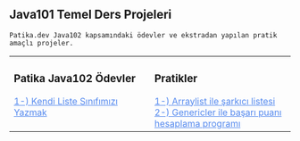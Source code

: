 ## Java101 Temel Ders Projeleri
````
Patika.dev Java102 kapsamındaki ödevler ve ekstradan yapılan pratik amaçlı projeler.
````
<table><tr><td valign="top" width="50%">
<div >  
<h3>Patika Java102 Ödevler</h3>
<a href="https://github.com/AktanSN/patika-Java102/tree/main/PatikaJava102/src/mylist_Generic" style="color:#5489ef;">1-) Kendi Liste Sınıfımızı Yazmak</a>


</div>
</td>
<td valign="top" width="50%">


<div>  
<h3>Pratikler</h3>
<a href="https://github.com/AktanSN/patika-Java102/tree/main/PatikaJava102/src/singersPractice" style="color:#5489ef;">1-) Arraylist ile şarkıcı listesi</a>
<br><a href="https://github.com/AktanSN/patika-Java102/tree/main/PatikaJava102/src/genericPractice" style="color:#5489ef;">2-) Genericler ile başarı puanı hesaplama programı</a>

  </div>

</td></tr></table>  

